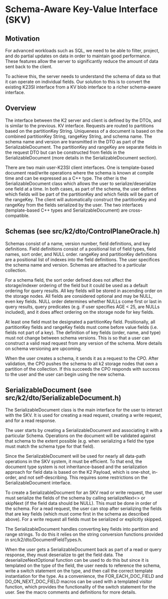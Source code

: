 # Schema-Aware Key-Value Interface (SKV)

## Motivation


For advanced workloads such as SQL, we need to be able to filter, project, and do partial updates on data 
in order to maintain good performance. These features allow the server to significantly reduce the 
amount of data sent back to the client.


To achieve this, the server needs to understand the schema of data so that it can operate on individual 
fields. Our solution to this is to convert the existing K23SI interface from a KV blob interface to a 
richer schema-aware interface.

## Overview

The interface between the K2 server and client is defined by the DTOs, and is similar to the previous. 
KV interface. Requests are routed to partitions based on the partitionKey String. Uniqueness of a document 
is based on the combined partitionKey String, rangeKey String, and schema name. The schema name and version 
are transmitted in the DTO as part of the SerializableDocument. The partitionKey and rangeKey are separate 
fields in the request DTO but can be constructed from fields in the SerializableDocument (more details in 
the SerializableDocument section).


There are two main user-K23SI client interfaces. One is template-based document read/write operations where 
the schema is known at compile time and can be expressed as a C++ type. The other is the SerializableDocument 
class which allows the user to serialize/deserialize one field at a time. In both cases, as part of the 
schema, the user defines which fields will be part of the partitionKey and which fields will be part of 
the rangeKey. The client will automatically construct the partitionKey and rangeKey from the fields 
serialized by the user. The two interfaces (template-based C++ types and SerializableDocument) are cross-
compatible.

## Schemas (see src/k2/dto/ControlPlaneOracle.h)

Schemas consist of a name, version number, field definitions, and key definitions. Field definitions 
consist of a positional list of field types, field names, sort order, and NULL order. rangeKey and 
partitionKey definitions are a positional list of indexes into the field definitions. The user 
specifices the schema name and version. Schemas are attached to a particular collection.


For a schema field, the sort order defined does not affect the storage/indexer ordering of the field 
but it could be used as a default ordering for query results. All key fields will be stored in 
ascending order on the storage nodes. All fields are considered optional and may be NULL, even 
key fields. NULL order determines whether NULLs come first or last in query results, query predicates 
(e.g. if user specifies AGE < 25, are NULLs included), and it does affect ordering on the storage node 
for key fields.


At least one field must be designated a partitionKey field. Positionally, all partitionKey fields 
and rangeKey fields must come before value fields (i.e. fields not part of a key). The definition of 
key fields (order, name, and type) must not change between schema versions. This is so that a user 
can construct a valid read request from any version of the schema. More details on schema versioning 
are upcoming.


When the user creates a schema, it sends it as a request to the CPO. After validation, the CPO pushes 
the schema to all k2 storage nodes that own a partition of the collection. If this succeeds the CPO 
responds with success to the user and the user can begin using the new schema.

## SerializableDocument (see src/k2/dto/SerializableDocument.h)

The SerializableDocument class is the main interface for the user to interact with the SKV. It is 
used for creating a read request, creating a write request, and for a read response.


The user starts by creating a SerializableDocument and associating it with a particular Schema. 
Operations on the document will be validated against that schema to the extent possible (e.g. when 
serializing a field the type must match the schema type for that field).


Since the SerializableDocument will be used for nearly all data-path operations in the SKV system, 
it must be efficient. To that end, the document type system is not inheritance-based and the 
serialization approach for field data is based on the K2 Payload, which is one-shot, in-order, and 
not self-describing. This requires some restrictions on the SerializableDocument interface.


To create a SerializableDocument for an SKV read or write request, the user must serialize the 
fields of the schema by calling serializeNext<> or skipNext (if the field data should be NULL). This 
must be done in order of the schema. For a read request, the user can stop after serializing the 
fields that are key fields (which must come first in the schema as described above). For a write 
request all fields must be serialized or explicitly skipped.


The SerializableDocument handles converting key fields into partition and range strings. To do this it 
relies on the string conversion functions provided in src/k2/dto/DocumentFieldTypes.h.


When the user gets a SerializableDocument back as part of a read or query response, they must 
deserialize to get the field data. The deserializeNextOptional function can be used to do this 
but since it is templated on the type of the field, the user needs to reference the schema, write a 
switch statement on the type, and then call the correct template instantiation for the type. As a 
convenience, the FOR\_EACH\_DOC\_FIELD and DO\_ON\_NEXT\_DOC\_FIELD macros can be used with a 
templated visitor function, which provides the functionality of the switch statement for the user. 
See the macro comments and definitions for more details.
